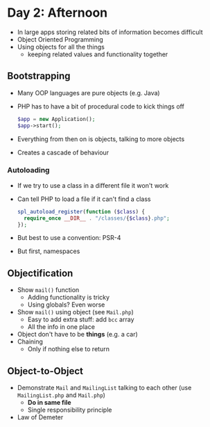# Day 2: Afternoon

- In large apps storing related bits of information becomes difficult
- Object Oriented Programming
- Using objects for all the things
    - keeping related values and functionality together

## Bootstrapping

- Many OOP languages are pure objects (e.g. Java)
- PHP has to have a bit of procedural code to kick things off

    ```php
    $app = new Application();
    $app->start();
    ```
- Everything from then on is objects, talking to more objects
- Creates a cascade of behaviour

### Autoloading

- If we try to use a class in a different file it won't work
- Can tell PHP to load a file if it can't find a class

    ```php
    spl_autoload_register(function ($class) {
      require_once __DIR__ . "/classes/{$class}.php";
    });
    ```

- But best to use a convention: PSR-4
- But first, namespaces



## Objectification

- Show `mail()` function
    - Adding functionality is tricky
    - Using globals? Even worse
- Show `mail()` using object (see `Mail.php`)
    - Easy to add extra stuff: add `bcc` array
    - All the info in one place
- Object don't have to be **things** (e.g. a car)
- Chaining
    - Only if nothing else to return

## Object-to-Object

- Demonstrate `Mail` and `MailingList` talking to each other (use `MailingList.php` and `Mail.php`)
    - **Do in same file**
    - Single responsibility principle
- Law of Demeter
